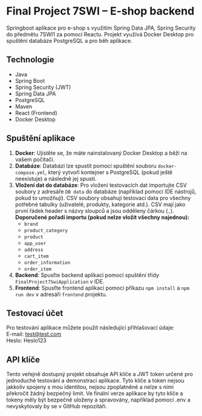 # Final Project 7SWI – E-shop backend

Springboot aplikace pro e-shop s využitím Spring Data JPA, Spring Security do předmětu 7SWI1 za pomocí Reactu.
Projekt využívá Docker Desktop pro spuštění databáze PostgreSQL a pro běh aplikace.

## Technologie
- Java
- Spring Boot
- Spring Security (JWT)
- Spring Data JPA
- PostgreSQL
- Maven
- React (Frontend)
- Docker Desktop

## Spuštění aplikace
1. **Docker**: Ujistěte se, že máte nainstalovaný Docker Desktop a běží na vašem počítači.
2. **Databáze**: Databázi lze spustit pomocí spuštění souboru `docker-compose.yml`, který vytvoří kontejner s PostgreSQL (pokud ještě neexistuje) a následně jej spustí.
3. **Vložení dat do databáze**: Pro vložení testovacích dat importujte CSV soubory z adresáře `DB data` do databáze (například pomocí IDE nástrojů, pokud to umožňují). CSV soubory obsahují testovací data pro všechny potřebné tabulky (uživatelé, produkty, kategorie atd.). CSV mají jako první řádek header s názvy sloupců a jsou odděleny čárkou (`,`).  <br /> **Doporučené pořadí importu (pokud nelze vložit všechny najednou):**
   - `brand`
   - `product_category`
   - `product`
   - `app_user`
   - `address`
   - `cart_item`
   - `order_information`
   - `order_item`
4. **Backend**: Spusťte backend aplikaci pomocí spuštění třídy `FinalProject7SwiApplication` v IDE.
5. **Frontend**: Spusťte frontend aplikaci pomocí příkazu `npm install` a `npm run dev` v adresáři `frontend` projektu.

## Testovací účet
Pro testování aplikace můžete použít následující přihlašovací údaje: <br />
E-mail: test@test.com  <br />
Heslo: Heslo123

## API klíče
Tento veřejně dostupný projekt obsahuje API klíče a JWT token určené pro jednoduché testování a demonstraci aplikace. Tyto klíče a token nejsou jakkoliv spojeny s mou identitou, nejsou zpoplatněné a nelze s nimi překročit žádný bezpečný limit. Ve finální verze aplikace by tyto klíče a tokeny měly být bezpečně uloženy a spravovány, například pomocí .env a nevyskytovaly by se v GitHub repozitáři.

